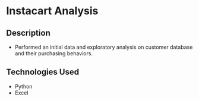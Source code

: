 # Instacart Analysis

## Description
- Performed an initial data and exploratory analysis on customer database and their purchasing behaviors.

## Technologies Used
- Python
- Excel
